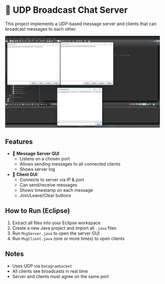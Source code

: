 # 📨 UDP Broadcast Chat Server

This project implements a UDP-based message server and clients that can broadcast messages to each other.

![Screenshot](screenshot-demo.png)

## Features
- 📡 **Message Server GUI**
  - Listens on a chosen port
  - Allows sending messages to all connected clients
  - Shows server log
- 💬 **Client GUI**
  - Connects to server via IP & port
  - Can send/receive messages
  - Shows timestamp on each message
  - Join/Leave/Clear buttons

## How to Run (Eclipse)
1. Extract all files into your Eclipse workspace
2. Create a new Java project and import all `.java` files
3. Run `MsgServer.java` to open the server GUI
4. Run `MsgClient.java` (one or more times) to open clients

## Notes
- Uses UDP via `DatagramSocket`
- All clients see broadcasts in real time
- Server and clients must agree on the same port